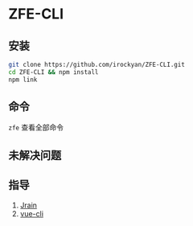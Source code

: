 # ZFE-CLI

## 安装

```bash
git clone https://github.com/irockyan/ZFE-CLI.git
cd ZFE-CLI && npm install
npm link
```

## 命令

`zfe` 查看全部命令

## 未解决问题


## 指导

1. [Jrain](https://segmentfault.com/a/1190000006190814)
1. [vue-cli](https://github.com/vuejs/vue-cli)
